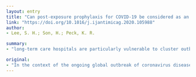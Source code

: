 ```yaml
---
layout: entry
title: "Can post-exposure prophylaxis for COVID-19 be considered as an outbreak response strategy in long-term care hospitals?"
link: "https://doi.org/10.1016/j.ijantimicag.2020.105988"
author:
- Lee, S. H.; Son, H.; Peck, K. R.

summary:
- "long-term care hospitals are particularly vulnerable to cluster outbreaks. There are no data on the effectiveness and safety of post-exposure prophylaxis (PEP) for COVID-19. PEP using hydroxychloroquine (HCQ) was administered to 211 individuals, including 189 patients and 22 careworkers. The baseline polymerase chain reaction (PCR) tests were negative. At the end of 14 days of quarantine, all follow-up PCR tests were positive."

original:
- "In the context of the ongoing global outbreak of coronavirus disease 2019 (COVID-19), management of exposure events is a concern. Long-term care hospitals (LTCHs) are particularly vulnerable to cluster outbreaks because facilities for patient isolation and healthcare personnel to care for these patients in isolation are difficult to arrange in a large outbreak situation. Although several drugs have been proposed as treatment options, there are no data on the effectiveness and safety of post-exposure prophylaxis (PEP) for COVID-19. After a large COVID-19 exposure event in an LTCH in Korea, PEP using hydroxychloroquine (HCQ) was administered to 211 individuals, including 189 patients and 22 careworkers, whose baseline polymerase chain reaction (PCR) tests for COVID-19 were negative. PEP was completed in 184 (97.4%) patients and 21 (95.5%) careworkers without serious adverse events. At the end of 14 days of quarantine, all follow-up PCR tests were negative. Based on our experience, further clinical studies are recommended for COVID-19 PEP."
---
```


